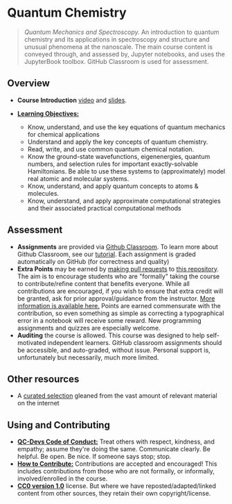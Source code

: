 # Quantum Chemistry

> *Quantum Mechanics and Spectroscopy.* An introduction to quantum chemistry and its applications in spectroscopy and structure and unusual phenomena at the nanoscale. The main course content is conveyed through, and assessed by, Jupyter notebooks, and uses the JupyterBook toolbox. GitHub Classroom is used for assessment.

## Overview

- **Course Introduction** [video](https://www.macvideo.ca/media/Welcome+to+CHEM+3PA3/1_5uetc04h) and [slides](https://github.com/QC-Edu/IntroQM/blob/master/presentations/0_IntroVideo.pdf?raw=true).

- [**Learning Objectives:**](documents/objectives.md)
  - Know, understand, and use the key equations of quantum mechanics for chemical applications
  - Understand and apply the key concepts of quantum chemistry.
  - Read, write, and use common quantum chemical notation.
  - Know the ground-state wavefunctions, eigenenergies, quantum numbers, and selection rules for important exactly-solvable Hamiltonians. Be able to use these systems to (approximately) model real atomic and molecular systems.
  - Know, understand, and apply quantum concepts to atoms & molecules.
  - Know, understand, and apply approximate computational strategies and their associated practical computational methods

## Assessment
- **Assignments** are provided via [Github Classroom](https://classroom.github.com/). To learn more about Github Classroom, see our [tutorial](problems/Tutorial_0.ipynb). Each assignment is graded automatically on GitHub (for correctness and quality)
- **Extra Points** may be earned by [making pull requests](contributing.md) to [this repository](https://github.com/QC-Edu/IntroQM). The aim is to encourage students who are "formally" taking the course to contribute/refine content that benefits everyone. While all contributions are encouraged, if you wish to ensure that extra credit will be granted, ask for prior approval/guidance from the instructor. [More information is available here.](extracredit/overview.md) Points are earned commensurate with the contribution, so even something as simple as correcting a typographical error in a notebook will receive some reward. New programming assignments and quizzes are especially welcome.
- **Auditing** the course is allowed. This course was designed to help self-motivated independent learners. GitHub classroom assignments should be accessible, and auto-graded, without issue. Personal support is, unfortunately but necessarily, much more limited.

## Other resources

- A [curated selection](documents/refs.md) gleaned from the vast amount of relevant material on the internet

## Using and Contributing
- [**QC-Devs Code of Conduct:**](https://qcdevs.org/guidelines/QCDevsCodeOfConduct/) Treat others with respect, kindness, and empathy; assume they're doing the same. Communicate clearly. Be helpful. Be open. Be nice. If someone says stop; stop.
- [**How to Contribute:**](contributing.md) Contributions are accepted and encouraged! This includes contributions from those who are not formally, or informally, involved/enrolled in the course.
- [**CC0 version 1.0**](license.md) license. But where we have reposted/adapted/linked content from other sources, they retain their own copyright/license.
